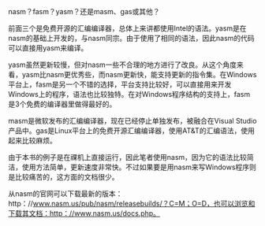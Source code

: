 
nasm？fasm？yasm？还是masm、gas或其他？

前面三个是免费开源的汇编编译器，总体上来讲都使用Intel的语法。yasm是在nasm的基础上开发的，与nasm同宗。由于使用了相同的语法，因此nasm的代码可以直接用yasm来编译。

yasm虽然更新较慢，但对nasm一些不合理的地方进行了改良。从这个角度来看，yasm比nasm更优秀些，而nasm更新快，能支持更新的指令集。在Windows平台上，fasm是另一个不错的选择，平台支持比较好，可以直接用来开发Windows上的程序，语法也比较独特。在对Windows程序结构的支持上，fasm是3个免费的编译器里做得最好的。

masm是微软发布的汇编编译器，现在已经停止单独发布，被融合在Visual Studio产品中。gas是Linux平台上的免费开源汇编编译器，使用AT&T的汇编语法，使用起来比较麻烦。

由于本书的例子是在祼机上直接运行，因此笔者使用nasm，因为它的语法比较简洁，使用方法简单，更新速度非常快。不过如果要是用nasm来写Windows程序则是比较痛苦的，这方面的文档很少。

从nasm的官网可以下载最新的版本：http：//www.nasm.us/pub/nasm/releasebuilds/？C=M；O=D，也可以浏览和下载其文档：http：//www.nasm.us/docs.php。